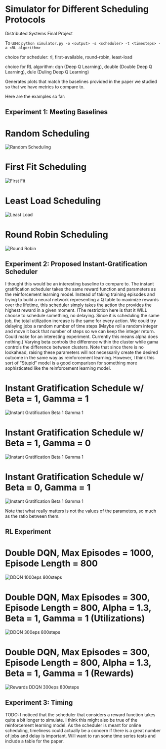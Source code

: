 # Simulator for Different Scheduling Protocols
Distributed Systems Final Project

To use: ```python simulator.py -o <output> -s <scheduler> -t <timesteps> -a <RL algorithm>```

choice for scheduler: rl, first-available, round-robin, least-load
 
choice for RL algorithm: dqn (Deep Q Learning), double (Double Deep Q Learning), dule (Duling Deep Q Learning)

Generates plots that match the baselines provided in the paper we studied so that we have metrics to compare to.

Here are the examples so far:

## Experiment 1: Meeting Baselines

# Random Scheduling
![Random Scheduling](example_plots/random.png)

# First Fit Scheduling
![First Fit](example_plots/first-available.png)

# Least Load Scheduling
![Least Load](example_plots/least-load.png)

# Round Robin Scheduling
![Round Robin](example_plots/round-robin.png)

## Experiment 2: Proposed Instant-Gratification Scheduler
I thought this would be an interesting baseline to compare to. The instant gratification scheduler takes the same reward function and parameters as the reinforcement learning model. Instead of taking training episodes and trying to build a neural network representing a Q table to maximize rewards over the lifetime, this scheduler simply takes the action the provides the highest reward in a given moment. (The restriction here is that it WILL choose to schedule something, no delaying. Since it is scheduling the same job, the total utilization increase is the same for every action. We could try delaying jobs a random number of time steps (Maybe roll a random integer and move it back that number of steps so we can keep the integer return. Could make for an interesting experiment. Currently this means alpha does nothing.) Varying beta controls the difference within the cluster while gama controls the difference between clusters. Note that since there is no lookahead, raising these parameters will not necessarily create the desired outcome in the same way as reinforcement learning. However, I think this sort of "Stupid" model is a good comparison for something more sophisticated like the reinforcement learning model.

# Instant Gratification Schedule w/ Beta = 1, Gamma = 1
![Instant Gratification Beta 1 Gamma 1](example_plots/instant-gratification-b1-c1.png)

# Instant Gratification Schedule w/ Beta = 1, Gamma = 0
![Instant Gratification Beta 1 Gamma 1](example_plots/instant-gratification-b1-c0.png)

# Instant Gratification Schedule w/ Beta = 0, Gamma = 1
![Instant Gratification Beta 1 Gamma 1](example_plots/instant-gratification-b0-c1.png)

Note that what really matters is not the values of the parameters, so much as the ratio between them.

## RL Experiment

# Double DQN, Max Episodes = 1000, Episode Length = 800
![DDQN 1000eps 800steps](rl_out_1000.png)

# Double DQN, Max Episodes = 300, Episode Length = 800, Alpha = 1.3, Beta = 1, Gamma = 1 (Utilizations)
![DDQN 300eps 800steps](ddqn_300_13_1.png)

# Double DQN, Max Episodes = 300, Episode Length = 800, Alpha = 1.3, Beta = 1, Gamma = 1 (Rewards)
![Rewards DDQN 300eps 800steps](rewards_ddqn_300_13_1.png)

## Experiment 3: Timing
TODO: I noticed that the scheduler that considers a reward function takes quite a bit longer to simulate. I think this might also be true of the reinforcement learning model. As the scheduler is meant for online scheduling, timeliness could actually be a concern if there is a great number of jobs and delay is important. Will want to run some time series tests and include a table for the paper.

